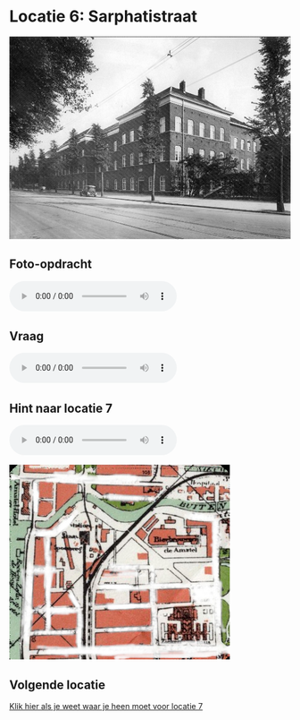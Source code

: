 # Locatie 6: Sarphatistraat
![](../img/sarphatistraat-banner.jpg)

## Foto-opdracht
<audio controls>
  <source src="https://raw.githubusercontent.com/robogast/blasius-speurtocht/master/mp3/stap6-foto.mp3" type="audio/mpeg">
</audio>

## Vraag
<audio controls>
  <source src="https://raw.githubusercontent.com/robogast/blasius-speurtocht/master/mp3/stap6-vraag.mp3" type="audio/mpeg">
</audio>

## Hint naar locatie 7
<audio controls>
  <source src="https://raw.githubusercontent.com/robogast/blasius-speurtocht/master/mp3/stap7-hint.mp3" type="audio/mpeg">
</audio>

![](../img/locatie-7-hint.jpg)

## Volgende locatie
[Klik hier als je weet waar je heen moet voor locatie 7](locatie-7)

